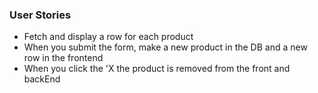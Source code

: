 ### User Stories
  - Fetch and display a row for each product
  - When you submit the form, make a new product in the DB and a new row in the frontend
  - When you click the 'X the product is removed from the front and backEnd
